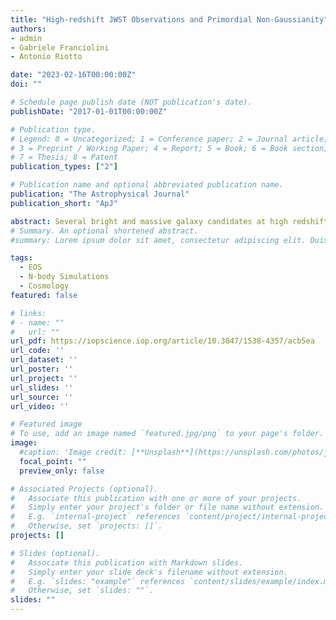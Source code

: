 ```yaml
---
title: "High-redshift JWST Observations and Primordial Non-Gaussianity"
authors:
- admin
- Gabriele Franciolini
- Antonio Riotto

date: "2023-02-16T00:00:00Z"
doi: ""

# Schedule page publish date (NOT publication's date).
publishDate: "2017-01-01T00:00:00Z"

# Publication type.
# Legend: 0 = Uncategorized; 1 = Conference paper; 2 = Journal article;
# 3 = Preprint / Working Paper; 4 = Report; 5 = Book; 6 = Book section;
# 7 = Thesis; 8 = Patent
publication_types: ["2"]

# Publication name and optional abbreviated publication name.
publication: "The Astrophysical Journal"
publication_short: "ApJ"

abstract: Several bright and massive galaxy candidates at high redshifts have been recently observed by the James Webb Space Telescope. Such early massive galaxies seem difficult to reconcile with standard Λ cold dark matter model predictions. We discuss under which circumstances such observed massive galaxy candidates can be explained by introducing primordial non-Gaussianity in the initial conditions of cosmological perturbations.
# Summary. An optional shortened abstract.
#summary: Lorem ipsum dolor sit amet, consectetur adipiscing elit. Duis posuere tellus ac convallis placerat. Proin tincidunt magna sed ex sollicitudin condimentum.

tags:
  - EOS
  - N-body Simulations
  - Cosmology
featured: false

# links:
# - name: ""
#   url: ""
url_pdf: https://iopscience.iop.org/article/10.3847/1538-4357/acb5ea
url_code: ''
url_dataset: ''
url_poster: ''
url_project: ''
url_slides: ''
url_source: ''
url_video: ''

# Featured image
# To use, add an image named `featured.jpg/png` to your page's folder. 
image:
  #caption: 'Image credit: [**Unsplash**](https://unsplash.com/photos/jdD8gXaTZsc)'
  focal_point: ""
  preview_only: false

# Associated Projects (optional).
#   Associate this publication with one or more of your projects.
#   Simply enter your project's folder or file name without extension.
#   E.g. `internal-project` references `content/project/internal-project/index.md`.
#   Otherwise, set `projects: []`.
projects: []

# Slides (optional).
#   Associate this publication with Markdown slides.
#   Simply enter your slide deck's filename without extension.
#   E.g. `slides: "example"` references `content/slides/example/index.md`.
#   Otherwise, set `slides: ""`.
slides: ""
---
```


